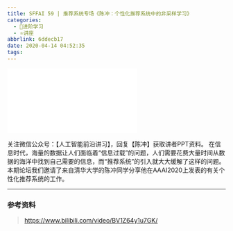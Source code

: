 ```yaml
---
title: SFFAI 59 | 推荐系统专场《陈冲：个性化推荐系统中的非采样学习》
categories:
  - 🌙进阶学习
  - ⭐讲座
abbrlink: 6ddecb17
date: 2020-04-14 04:52:35
tags:
---
```


<iframe src="//player.bilibili.com/player.html?aid=582722061&bvid=BV1Z64y1u7GK&cid=177967394&p=1" scrolling="no" border="0" frameborder="no" framespacing="0" allowfullscreen="true"> </iframe>

<!--more-->

关注微信公众号：【人工智能前沿讲习】，回复【陈冲】获取讲者PPT资料。
在信息时代，海量的数据让人们面临着“信息过载”的问题，人们需要花费大量时间从数据的海洋中找到自己需要的信息，而“推荐系统”的引入就大大缓解了这样的问题。本期论坛我们邀请了来自清华大学的陈冲同学分享他在AAAI2020上发表的有关个性化推荐系统的工作。

***

### 参考资料

> <https://www.bilibili.com/video/BV1Z64y1u7GK/>
